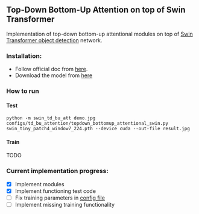 ## Top-Down Bottom-Up Attention on top of Swin Transformer
 
Implementation of top-down bottom-up attentional modules on top of [Swin Transformer object detection](https://github.com/SwinTransformer/Swin-Transformer-Object-Detection) network.

### Installation:

- Follow official doc from [here](https://github.com/open-mmlab/mmdetection/blob/master/docs/en/get_started.md/#Installation).
- Download the model from [here](https://github.com/SwinTransformer/storage/releases/download/v1.0.0/swin_tiny_patch4_window7_224.pth)

### How to run
#### Test
```shell
python -m swin_td_bu_att demo.jpg configs/td_bu_attention/topdown_bottomup_attentional_swin.py swin_tiny_patch4_window7_224.pth --device cuda --out-file result.jpg
```
#### Train
TODO

### Current implementation progress:

- [x] Implement modules
- [x] Implement functioning test code
- [ ] Fix training parameters in [config file](configs/td_bu_attention/topdown_bottomup_attentional_swin.py)
- [ ] Implement missing training functionality